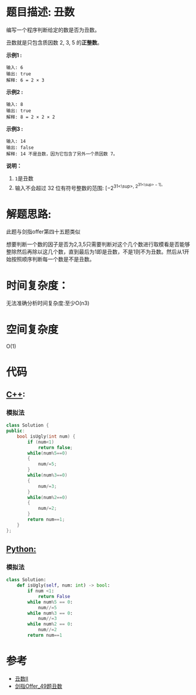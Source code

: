 # 题目描述:  丑数

编写一个程序判断给定的数是否为丑数。

丑数就是只包含质因数 2, 3, 5 的**正整数**。

**示例1 :**
```
输入: 6
输出: true
解释: 6 = 2 × 3
```

**示例2 :**
```
输入: 8
输出: true
解释: 8 = 2 × 2 × 2
```

**示例3 :**
```
输入: 14
输出: false 
解释: 14 不是丑数，因为它包含了另外一个质因数 7。
```

**说明：**
  1. ``1``是丑数
  2. 输入不会超过 32 位有符号整数的范围: [−2<sup>31<\sup>,  2<sup>31<\sup> − 1]。

  
# 解题思路:
此题与剑指offer第四十五题类似

想要判断一个数的因子是否为2,3,5只需要判断对这个几个数进行取模看是否能够整除然后再除以这几个数，直到最后为1即是丑数，不是1则不为丑数。然后从1开始按照顺序判断每一个数是不是丑数。
 
# 时间复杂度：
  无法准确分析时间复杂度:至少O(n3)
  
# 空间复杂度
  O(1)
  
# 代码

## [C++](./Ugly-Number.cpp):

###  模拟法
```c++
class Solution {
public:
    bool isUgly(int num) {
        if (num<1)
            return false;
        while(num%5==0)
        {
            num/=5;
        }
        while(num%3==0)
        {
            num/=3;
        }
        while(num%2==0)
        {
            num/=2;
        }
        return num==1;
    }
};
```

## [Python:](https://github.com/bryceustc/LeetCode_Note/blob/master/python/Search-A-2D-Matrix-II/Search-A-2D-Matrix-II.py)
###  模拟法
```python
class Solution:
    def isUgly(self, num: int) -> bool:
        if num <1:
            return False
        while num%5 == 0:
            num//=5
        while num%3 == 0:
            num//=3
        while num%2 == 0:
            num//=2
        return num==1
```

# 参考

  -  [丑数II](https://github.com/bryceustc/CodingInterviews/blob/master/FindInPartiallySortedMatrix/README.md)
  -  [剑指Offer_49题丑数](https://github.com/bryceustc/LeetCode_Note/blob/master/cpp/Search-A-2D-Matrix/README.md)



